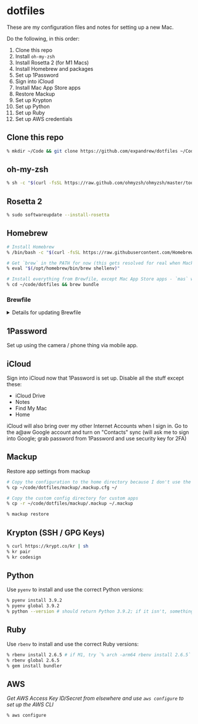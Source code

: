 # dotfiles

These are my configuration files and notes for setting up a new Mac.

Do the following, in this order:

1. Clone this repo
1. Install `oh-my-zsh`
1. Install Rosetta 2 (for M1 Macs)
1. Install Homebrew and packages
1. Set up 1Password
1. Sign into iCloud
1. Install Mac App Store apps
1. Restore Mackup
1. Set up Krypton
1. Set up Python
1. Set up Ruby
1. Set up AWS credentials

## Clone this repo

```zsh
% mkdir ~/Code && git clone https://github.com/expandrew/dotfiles ~/Code/dotfiles
```

## oh-my-zsh

```zsh
% sh -c "$(curl -fsSL https://raw.github.com/ohmyzsh/ohmyzsh/master/tools/install.sh)"
```

## Rosetta 2

```zsh
% sudo softwareupdate --install-rosetta
```

## Homebrew

```zsh
# Install Homebrew
% /bin/bash -c "$(curl -fsSL https://raw.githubusercontent.com/Homebrew/install/master/install.sh)"

# Get `brew` in the PATH for now (this gets resolved for real when Mackup restores my .zshrc below)
% eval "$(/opt/homebrew/bin/brew shellenv)"

# Install everything from Brewfile, except Mac App Store apps - `mas` won't work yet, because I haven't signed into iCloud at this point - this has a dependency on 1Password step to get the password, so we'll re-run `brew bundle` again below after 1Password and iCloud are set up.
% cd ~/code/dotfiles && brew bundle
```

### Brewfile

<details>
<summary>Details for updating Brewfile</summary>

This is how I update the Brewfile when I install/uninstall something:

```zsh
% cd ~/code/dotfiles && brew bundle dump -f
# Then commit the changes to this repo, etc.
```

I just do this periodically and commit it, it's not automated but the command handles the file for me so I don't have to handwrite it

</details>

## 1Password

Set up using the camera / phone thing via mobile app.

## iCloud

Sign into iCloud now that 1Password is set up. Disable all the stuff except these:

- iCloud Drive
- Notes
- Find My Mac
- Home

iCloud will also bring over my other Internet Accounts when I sign in. Go to the a@aw Google account and turn on "Contacts" sync (will ask me to sign into Google; grab password from 1Password and use security key for 2FA)

## Mackup

Restore app settings from mackup

```zsh
# Copy the configuration to the home directory because I don't use the default
% cp ~/code/dotfiles/mackup/.mackup.cfg ~/

# Copy the custom config directory for custom apps
% cp -r ~/code/dotfiles/mackup/.mackup ~/.mackup

% mackup restore
```

## Krypton (SSH / GPG Keys)

```zsh
% curl https://krypt.co/kr | sh
% kr pair
% kr codesign
```

## Python

Use `pyenv` to install and use the correct Python versions:

```zsh
% pyenv install 3.9.2
% pyenv global 3.9.2
% python --version # should return Python 3.9.2; if it isn't, something is wrong
```

## Ruby

Use `rbenv` to install and use the correct Ruby versions:

```zsh
% rbenv install 2.6.5 # if M1, try `% arch -arm64 rbenv install 2.6.5`
% rbenv global 2.6.5
% gem install bundler
```

## AWS

_Get AWS Access Key ID/Secret from elsewhere and use `aws configure` to set up the AWS CLI_

```zsh
% aws configure
```
